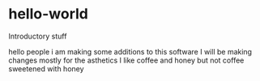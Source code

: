 # hello-world
Introductory stuff

hello people i am making some additions to this software 
I will be making changes mostly for the asthetics 
I like coffee and honey but not coffee sweetened with honey
